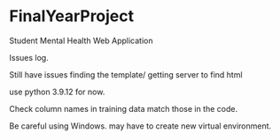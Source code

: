 # FinalYearProject
Student Mental Health Web Application 


Issues log.

Still have issues finding the template/ getting server to find html

use python 3.9.12 for now.

Check column names in training data match those in the code.

Be careful using Windows. may have to create new virtual environment.

